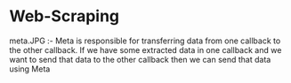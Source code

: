 # Web-Scraping
meta.JPG :- Meta is responsible for transferring data from one callback to the other callback. If we have some extracted data in one callback and we want to send that data to the other callback then we can send that data using Meta
